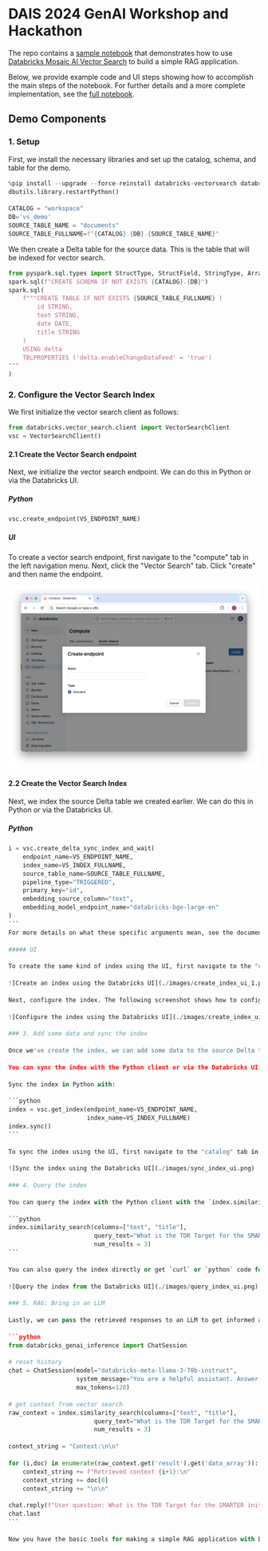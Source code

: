 # DAIS 2024 GenAI Workshop and Hackathon

The repo contains a [sample notebook](vector_search_fm_api.ipynb) that demonstrates how to use [Databricks Mosaic AI Vector Search](https://docs.databricks.com/en/generative-ai/vector-search.html) to build a simple RAG application.

Below, we provide example code and UI steps showing how to accomplish the main steps of the notebook. For further details and a more complete implementation, see the [full notebook](vector_search_fm_api.ipynb).

## Demo Components

### 1. Setup

First, we install the necessary libraries and set up the catalog, schema, and table for the demo.

```python
%pip install --upgrade --force-reinstall databricks-vectorsearch databricks-genai-inference
dbutils.library.restartPython()

CATALOG = "workspace"
DB='vs_demo'
SOURCE_TABLE_NAME = "documents"
SOURCE_TABLE_FULLNAME=f"{CATALOG}.{DB}.{SOURCE_TABLE_NAME}"
```

We then create a Delta table for the source data. This is the table that will be indexed for vector search.

```python
from pyspark.sql.types import StructType, StructField, StringType, ArrayType, FloatType
spark.sql(f"CREATE SCHEMA IF NOT EXISTS {CATALOG}.{DB}")
spark.sql(
    f"""CREATE TABLE IF NOT EXISTS {SOURCE_TABLE_FULLNAME} (
        id STRING,
        text STRING,
        date DATE,
        title STRING
    )
    USING delta 
    TBLPROPERTIES ('delta.enableChangeDataFeed' = 'true')
"""
)
```

### 2. Configure the Vector Search Index

We first initialize the vector search client as follows:

```python
from databricks.vector_search.client import VectorSearchClient
vsc = VectorSearchClient()
```

#### 2.1 Create the Vector Search endpoint

Next, we initialize the vector search endpoint. We can do this in Python or via the Databricks UI.

##### Python

```python
vsc.create_endpoint(VS_ENDPOINT_NAME)
```

##### UI

To create a vector search endpoint, first navigate to the "compute" tab in the left navigation menu. Next, click the "Vector Search" tab. Click "create" and then name the endpoint.

![Create an endpoint using the Databricks UI](./images/create_endpoint_ui.png)

#### 2.2 Create the Vector Search Index

Next, we index the source Delta table we created earlier. We can do this in Python or via the Databricks UI.

##### Python

````python
i = vsc.create_delta_sync_index_and_wait(
    endpoint_name=VS_ENDPOINT_NAME,
    index_name=VS_INDEX_FULLNAME,
    source_table_name=SOURCE_TABLE_FULLNAME,
    pipeline_type="TRIGGERED",
    primary_key="id",
    embedding_source_column="text",
    embedding_model_endpoint_name="databricks-bge-large-en"
)
```
For more details on what these specific arguments mean, see the documentation on [how to create and query a Vector Search index](https://docs.databricks.com/en/generative-ai/create-query-vector-search.html).

##### UI

To create the same kind of index using the UI, first navigate to the "catalog" tab in the left navigation menu. Navigate to the table you created earlier. From the "Create" dropdown, click "Vector search index."

![Create an index using the Databricks UI](./images/create_index_ui_1.png)

Next, configure the index. The following screenshot shows how to configure the index in the same way as in the Python example above using the UI.

![Configure the index using the Databricks UI](./images/create_index_ui_2.png)

### 3. Add some data and sync the index

Once we've create the index, we can add some data to the source Delta table we created at the beginning, and then sync it with the index. For an example of adding some sample data, see the [full notebook](vector_search_fm_api.ipynb).

You can sync the index with the Python client or via the Databricks UI.

Sync the index in Python with:

```python
index = vsc.get_index(endpoint_name=VS_ENDPOINT_NAME,
                      index_name=VS_INDEX_FULLNAME)
index.sync()
```

To sync the index using the UI, first navigate to the "catalog" tab in the left navigation menu. Navigate to the location you specified for the index. Select the index, and click "Sync now."

![Sync the index using the Databricks UI](./images/sync_index_ui.png)

### 4. Query the index

You can query the index with the Python client with the `index.similarity_search()` method:

```python
index.similarity_search(columns=["text", "title"],
                        query_text="What is the TDR Target for the SMARTER initiative?",
                        num_results = 3)
```

You can also query the index directly or get `curl` or `python` code for querying the index via the UI. To do so, navigate to your index as in the previous step and click "Query endpoint".

![Query the index from the Databricks UI](./images/query_index_ui.png)

### 5. RAG: Bring in an LLM

Lastly, we can pass the retrieved responses to an LLM to get informed answers about the retrieved content. Here's a very simple approach to this in Python:

```python
from databricks_genai_inference import ChatSession

# reset history
chat = ChatSession(model="databricks-meta-llama-3-70b-instruct",
                   system_message="You are a helpful assistant. Answer the user's question based on the provided context.",
                   max_tokens=128)

# get context from vector search
raw_context = index.similarity_search(columns=["text", "title"],
                        query_text="What is the TDR Target for the SMARTER initiative?",
                        num_results = 3)

context_string = "Context:\n\n"

for (i,doc) in enumerate(raw_context.get('result').get('data_array')):
    context_string += f"Retrieved context {i+1}:\n"
    context_string += doc[0]
    context_string += "\n\n"

chat.reply(f"User question: What is the TDR Target for the SMARTER initiative?\n\nContext: {context_string}")
chat.last
```

Now you have the basic tools for making a simple RAG application with Databricks Mosaic AI Vector Search and the Foundation Model APIs! For a more detailed walkthrough, see the [full notebook](vector_search_fm_api.ipynb).